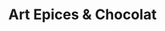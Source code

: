 ---
title: "Art Epices & Chocolat"
url: /la-roche-sur-foron/art-epices-und-chocolat/
shop: Feinkost
---